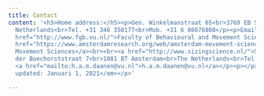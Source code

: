 ```yaml
---
title: Contact
content: '<h5>Home address:</h5><p>Gen. Winkelmanstraat 65<br>3769 EB Soesterberg<br>The
  Netherlands<br>Tel. +31 346 350177<br>Mob. +31 6 86676808</p><p>Email <a href="mailto:daanen@ziggo.nl">daanen@ziggo.nl</a></p><h5>Affiliations<em>:</em></h5><p><a
  href="http://www.fgb.vu.nl/">Faculty of Behavioural and Movement Sciences</a><br><br><a
  href="https://www.amsterdamresearch.org/web/amsterdam-movement-sciences/home-6.htm">Amsterdam
  Movement Sciences</a><br><br><a href="http://www.sizingscience.nl/">Sizing Science</a><br><br>Van
  der Boechorststraat 7<br>1081 BT Amsterdam<br>The Netherlands<br>Tel. +31 6 86676808<br>Email
  <a href="mailto:h.a.m.daanen@vu.nl">h.a.m.daanen@vu.nl</a></p><p></p><p><em>Last
  updated: Januari 1, 2021</em></p>'

---
```

